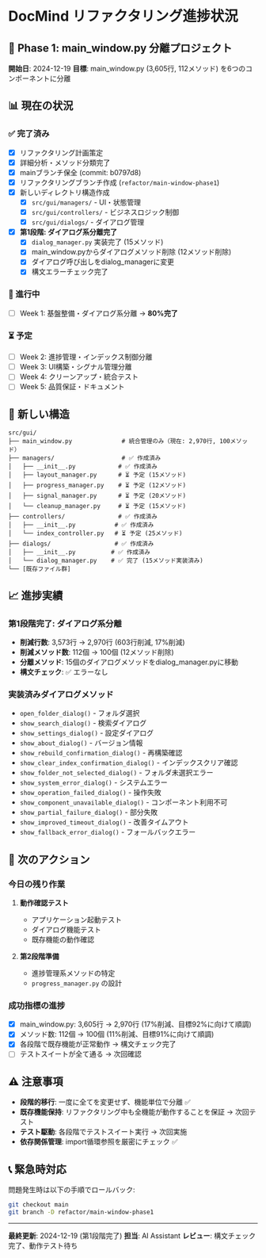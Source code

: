 # DocMind リファクタリング進捗状況

## 🎯 Phase 1: main_window.py 分離プロジェクト

**開始日**: 2024-12-19
**目標**: main_window.py (3,605行, 112メソッド) を6つのコンポーネントに分離

## 📊 現在の状況

### ✅ 完了済み
- [x] リファクタリング計画策定
- [x] 詳細分析・メソッド分類完了
- [x] mainブランチ保全 (commit: b0797d8)
- [x] リファクタリングブランチ作成 (`refactor/main-window-phase1`)
- [x] 新しいディレクトリ構造作成
  - [x] `src/gui/managers/` - UI・状態管理
  - [x] `src/gui/controllers/` - ビジネスロジック制御  
  - [x] `src/gui/dialogs/` - ダイアログ管理
- [x] **第1段階: ダイアログ系分離完了**
  - [x] `dialog_manager.py` 実装完了 (15メソッド)
  - [x] main_window.pyからダイアログメソッド削除 (12メソッド削除)
  - [x] ダイアログ呼び出しをdialog_managerに変更
  - [x] 構文エラーチェック完了

### 🔄 進行中
- [ ] Week 1: 基盤整備・ダイアログ系分離 → **80%完了**

### ⏳ 予定
- [ ] Week 2: 進捗管理・インデックス制御分離
- [ ] Week 3: UI構築・シグナル管理分離
- [ ] Week 4: クリーンアップ・統合テスト
- [ ] Week 5: 品質保証・ドキュメント

## 📁 新しい構造

```
src/gui/
├── main_window.py              # 統合管理のみ（現在: 2,970行, 100メソッド）
├── managers/                   # ✅ 作成済み
│   ├── __init__.py            # ✅ 作成済み
│   ├── layout_manager.py      # ⏳ 予定 (15メソッド)
│   ├── progress_manager.py    # ⏳ 予定 (12メソッド)
│   ├── signal_manager.py      # ⏳ 予定 (20メソッド)
│   └── cleanup_manager.py     # ⏳ 予定 (15メソッド)
├── controllers/               # ✅ 作成済み
│   ├── __init__.py           # ✅ 作成済み
│   └── index_controller.py   # ⏳ 予定 (25メソッド)
├── dialogs/                  # ✅ 作成済み
│   ├── __init__.py          # ✅ 作成済み
│   └── dialog_manager.py    # ✅ 完了 (15メソッド実装済み)
└── [既存ファイル群]
```

## 📈 進捗実績

### 第1段階完了: ダイアログ系分離
- **削減行数**: 3,573行 → 2,970行 (603行削減, 17%削減)
- **削減メソッド数**: 112個 → 100個 (12メソッド削除)
- **分離メソッド**: 15個のダイアログメソッドをdialog_manager.pyに移動
- **構文チェック**: ✅ エラーなし

### 実装済みダイアログメソッド
- `open_folder_dialog()` - フォルダ選択
- `show_search_dialog()` - 検索ダイアログ
- `show_settings_dialog()` - 設定ダイアログ
- `show_about_dialog()` - バージョン情報
- `show_rebuild_confirmation_dialog()` - 再構築確認
- `show_clear_index_confirmation_dialog()` - インデックスクリア確認
- `show_folder_not_selected_dialog()` - フォルダ未選択エラー
- `show_system_error_dialog()` - システムエラー
- `show_operation_failed_dialog()` - 操作失敗
- `show_component_unavailable_dialog()` - コンポーネント利用不可
- `show_partial_failure_dialog()` - 部分失敗
- `show_improved_timeout_dialog()` - 改善タイムアウト
- `show_fallback_error_dialog()` - フォールバックエラー

## 🎯 次のアクション

### 今日の残り作業
1. **動作確認テスト**
   - アプリケーション起動テスト
   - ダイアログ機能テスト
   - 既存機能の動作確認

2. **第2段階準備**
   - 進捗管理系メソッドの特定
   - `progress_manager.py` の設計

### 成功指標の進捗
- [x] main_window.py: 3,605行 → 2,970行 (17%削減、目標92%に向けて順調)
- [x] メソッド数: 112個 → 100個 (11%削減、目標91%に向けて順調)
- [x] 各段階で既存機能が正常動作 → 構文チェック完了
- [ ] テストスイートが全て通る → 次回確認

## ⚠️ 注意事項

- **段階的移行**: 一度に全てを変更せず、機能単位で分離 ✅
- **既存機能保持**: リファクタリング中も全機能が動作することを保証 → 次回テスト
- **テスト駆動**: 各段階でテストスイート実行 → 次回実施
- **依存関係管理**: import循環参照を厳密にチェック ✅

## 📞 緊急時対応

問題発生時は以下の手順でロールバック:
```bash
git checkout main
git branch -D refactor/main-window-phase1
```

---
**最終更新**: 2024-12-19 (第1段階完了)
**担当**: AI Assistant
**レビュー**: 構文チェック完了、動作テスト待ち
